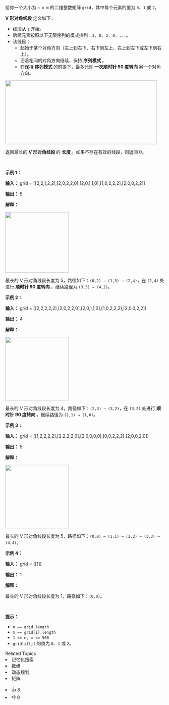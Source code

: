 <p>给你一个大小为 <code>n x m</code> 的二维整数矩阵 <code>grid</code>，其中每个元素的值为 <code>0</code>、<code>1</code> 或 <code>2</code>。</p>

<p><strong>V 形对角线段</strong> 定义如下：</p>

<ul> 
 <li>线段从&nbsp;<code>1</code> 开始。</li> 
 <li>后续元素按照以下无限序列的模式排列：<code>2, 0, 2, 0, ...</code>。</li> 
 <li>该线段： 
  <ul> 
   <li>起始于某个对角方向（左上到右下、右下到左上、右上到左下或左下到右上）。</li> 
   <li>沿着相同的对角方向继续，保持&nbsp;<strong>序列模式&nbsp;</strong>。</li> 
   <li>在保持&nbsp;<strong>序列模式&nbsp;</strong>的前提下，最多允许&nbsp;<strong>一次顺时针 90 度转向&nbsp;</strong>另一个对角方向。</li> 
  </ul> </li> 
</ul>

<p><img alt="" src="https://pic.leetcode.cn/1739609732-jHpPma-length_of_longest3.jpg" style="width: 481px; height: 202px;" /></p>

<p>返回最长的&nbsp;<strong>V 形对角线段&nbsp;</strong>的&nbsp;<strong>长度&nbsp;</strong>。如果不存在有效的线段，则返回 0。</p>

<p>&nbsp;</p>

<p><strong>示例 1：</strong></p>

<div class="example-block"> 
 <p><strong>输入：</strong> <span class="example-io">grid = [[2,2,1,2,2],[2,0,2,2,0],[2,0,1,1,0],[1,0,2,2,2],[2,0,0,2,2]]</span></p> 
</div>

<p><strong>输出：</strong> <span class="example-io">5</span></p>

<p><strong>解释：</strong></p>

<p><img alt="" src="https://pic.leetcode.cn/1739609768-rhePxN-matrix_1-2.jpg" style="width: 201px; height: 192px;" /></p>

<p>最长的 V 形对角线段长度为 5，路径如下：<code>(0,2) → (1,3) → (2,4)</code>，在 <code>(2,4)</code> 处进行&nbsp;<strong>顺时针 90 度转向&nbsp;</strong>，继续路径为 <code>(3,3) → (4,2)</code>。</p>

<p><strong>示例 2：</strong></p>

<div class="example-block"> 
 <p><strong>输入：</strong> <span class="example-io">grid = [[2,2,2,2,2],[2,0,2,2,0],[2,0,1,1,0],[1,0,2,2,2],[2,0,0,2,2]]</span></p> 
</div>

<p><strong>输出：</strong> <span class="example-io">4</span></p>

<p><strong>解释：</strong></p>

<p><img alt="" src="https://pic.leetcode.cn/1739609774-nYJElV-matrix_2.jpg" style="width: 201px; height: 201px;" /></p>

<p>最长的 V 形对角线段长度为 4，路径如下：<code>(2,3) → (3,2)</code>，在 <code>(3,2)</code> 处进行&nbsp;<strong>顺时针 90 度转向&nbsp;</strong>，继续路径为 <code>(2,1) → (1,0)</code>。</p>

<p><strong>示例 3：</strong></p>

<div class="example-block"> 
 <p><strong>输入：</strong> <span class="example-io">grid = [[1,2,2,2,2],[2,2,2,2,0],[2,0,0,0,0],[0,0,2,2,2],[2,0,0,2,0]]</span></p> 
</div>

<p><strong>输出：</strong> <span class="example-io">5</span></p>

<p><strong>解释：</strong></p>

<p><img alt="" src="https://pic.leetcode.cn/1739609780-tlkdUW-matrix_3.jpg" style="width: 201px; height: 201px;" /></p>

<p>最长的 V 形对角线段长度为 5，路径如下：<code>(0,0) → (1,1) → (2,2) → (3,3) → (4,4)</code>。</p>

<p><strong>示例 4：</strong></p>

<div class="example-block"> 
 <p><strong>输入：</strong> <span class="example-io">grid = [[1]]</span></p> 
</div>

<p><strong>输出：</strong> <span class="example-io">1</span></p>

<p><strong>解释：</strong></p>

<p>最长的 V 形对角线段长度为 1，路径如下：<code>(0,0)</code>。</p>

<p>&nbsp;</p>

<p><strong>提示：</strong></p>

<ul> 
 <li><code>n == grid.length</code></li> 
 <li><code>m == grid[i].length</code></li> 
 <li><code>1 &lt;= n, m &lt;= 500</code></li> 
 <li><code>grid[i][j]</code> 的值为 <code>0</code>、<code>1</code> 或 <code>2</code>。</li> 
</ul>

<div><div>Related Topics</div><div><li>记忆化搜索</li><li>数组</li><li>动态规划</li><li>矩阵</li></div></div><br><div><li>👍 8</li><li>👎 0</li></div>